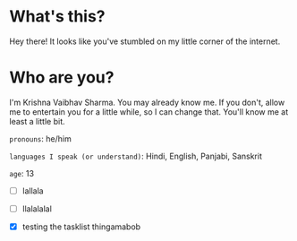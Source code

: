 # What's this?
Hey there! It looks like you've stumbled on my little corner of the internet. 

# Who are you?
I'm Krishna Vaibhav Sharma. You may already know me. If you don't, allow me to entertain you for a little while, so I can change 
that. You'll know me at least a little bit. 

`pronouns`: he/him

`languages I speak (or understand)`: Hindi, English, Panjabi, Sanskrit

`age`: 13




- [ ] lallala
- [ ] llalalalal
- [x] testing the tasklist thingamabob

